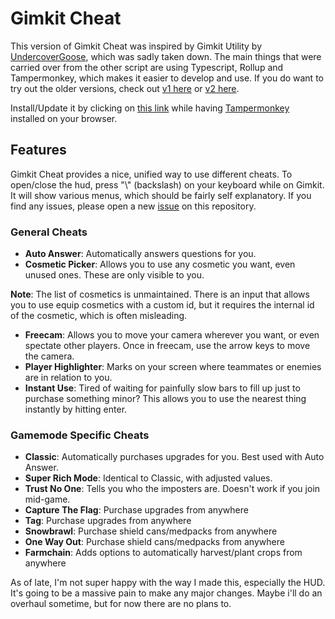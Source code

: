# Gimkit Cheat

This version of Gimkit Cheat was inspired by Gimkit Utility by [UndercoverGoose](https://github.com/UndercoverGoose), which was sadly taken down. The main things that were carried over from the other script are using Typescript, Rollup and Tampermonkey, which makes it easier to develop and use. If you do want to try out the older versions, check out [v1 here](/v1) or [v2 here](/v2).

Install/Update it by clicking on [this link](https://raw.githubusercontent.com/TheLazySquid/GimkitCheat/main/build/bundle.user.js) while having [Tampermonkey](https://www.tampermonkey.net/) installed on your browser.

## Features

Gimkit Cheat provides a nice, unified way to use different cheats. To open/close the hud, press "\\" (backslash) on your keyboard while on Gimkit. It will show various menus, which should be fairly self explanatory. If you find any issues, please open a new [issue](https://github.com/TheLazySquid/GimkitCheat/issues/new) on this repository.

### General Cheats

- **Auto Answer**: Automatically answers questions for you.
- **Cosmetic Picker**: Allows you to use any cosmetic you want, even unused ones. These are only visible to you.

**Note**: The list of cosmetics is unmaintained. There is an input that allows you to use equip cosmetics with a custom id, but it requires the internal id of the cosmetic, which is often misleading.

- **Freecam**: Allows you to move your camera wherever you want, or even spectate other players. Once in freecam, use the arrow keys to move the camera.
- **Player Highlighter**: Marks on your screen where teammates or enemies are in relation to you.
- **Instant Use**: Tired of waiting for painfully slow bars to fill up just to purchase something minor? This allows you to use the nearest thing instantly by hitting enter.

### Gamemode Specific Cheats

- **Classic**: Automatically purchases upgrades for you. Best used with Auto Answer.
- **Super Rich Mode**: Identical to Classic, with adjusted values.
- **Trust No One**: Tells you who the imposters are. Doesn't work if you join mid-game.
- **Capture The Flag**: Purchase upgrades from anywhere
- **Tag**: Purchase upgrades from anywhere
- **Snowbrawl**: Purchase shield cans/medpacks from anywhere
- **One Way Out**: Purchase shield cans/medpacks from anywhere
- **Farmchain**: Adds options to automatically harvest/plant crops from anywhere

As of late, I'm not super happy with the way I made this, especially the HUD. It's going to be a massive pain to make any major changes. Maybe i'll do an overhaul sometime, but for now there are no plans to.
